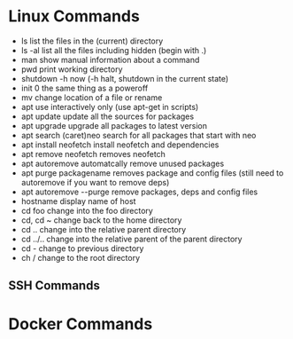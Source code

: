 # Linux Commands

 * ls 
   list the files in the (current) directory
 * ls -al
   list all the files including hidden (begin with .)
 * man
   show manual information about a command
 * pwd
   print working directory
 * shutdown -h now
   (-h halt, shutdown in the current state)
 * init 0 
   the same thing as a poweroff
 * mv
   change location of a file or rename
 * apt
   use interactively only (use apt-get in scripts)
 * apt update 
   update all the sources for packages
 * apt upgrade
   upgrade all packages to latest version
 * apt search (caret)neo
   search for all packages that start with neo
 * apt install neofetch
   install neofetch and dependencies
 * apt remove neofetch
   removes neofetch
 * apt autoremove
   automatcally remove unused packages
 * apt purge packagename
   removes package and config files (still need to autoremove if you want to remove deps)
 * apt autoremove --purge
   remove packages, deps and config files
 * hostname
   display name of host
 * cd foo
   change into the foo directory
 * cd, cd ~
   change back to the home directory
 * cd ..
   change into the relative parent directory
 * cd ../..
   change into the relative parent of the parent directory
 * cd - 
   change to previous directory
 * ch /
   change to the root directory
 


## SSH Commands
   
   


# Docker Commands
